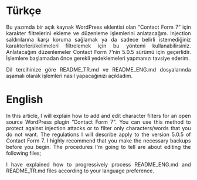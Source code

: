 # Türkçe
<p align="justify">Bu yazımda bir açık kaynak WordPress eklentisi olan “Contact Form 7” için karakter filtrelerini ekleme ve düzenleme işlemlerini anlatacağım.  Injection saldırılarına karşı koruma sağlamak ya da sadece belirli istemediğiniz karakterleri/kelimeleri filtrelemek için bu yöntemi kullanabilirsiniz. Anlatacağım düzenlemeler Contact Form 7’nin 5.0.5 sürümü için geçerlidir. İşlemlere başlamadan önce gerekli yedeklemeleri yapmanızı tavsiye ederim.</p>
<p align="justify">Dil tercihinize göre README_TR.md ve README_ENG.md dosyalarında aşamalı olarak işlemleri nasıl yapacağınızı açıkladım.</p>

# English
<p align="justify">In this article, I will explain how to add and edit character filters for an open source WordPress plugin ”Contact Form 7". You can use this method to protect against injection attacks or to filter only characters/words that you do not want. The regulations I will describe apply to the version 5.0.5 of Contact Form 7. I highly recommend that you make the necessary backups before you begin. The procedures I'm going to tell are about editing the following files;</p>
<p align="justify">I have explained how to progressively process README_ENG.md and README_TR.md files according to your language preference.</p>
